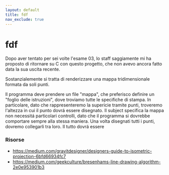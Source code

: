 ```yaml
---
layout: default
title: fdf
nav_exclude: true
---
```



# fdf
Dopo aver tentato per sei volte l'esame 03, lo staff saggiamente mi ha proposto di ritornare su C con questo progetto, che non avevo ancora fatto data la sua uscita recente.

Sostanzialemente si tratta di renderizzare una mappa tridimensionale formata da soli punti.

Il programma deve prendere un file "mappa", che preferisco definire un "foglio delle istruzioni", dove troviamo tutte le specifiche di stampa.
In particolare, dato che rappresenteremo la supericie tramite punti, troveremo l'altezza in cui il punto dovrá essere disegnato.
Il subject specifica la mappa non necessitá particolari controlli, dato che il programma si dovrebbe comportare sempre alla stessa maniera.
Una volta disegnati tutti i punti, dovremo collegarli tra loro.
Il tutto dovrá essere 



### Risorse
+ https://medium.com/gravitdesigner/designers-guide-to-isometric-projection-6bfd66934fc7
+ https://medium.com/geekculture/bresenhams-line-drawing-algorithm-2e0e953901b3
